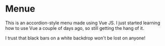 # Menue

This is an accordion-style menu made using Vue JS. I just started learning how
to use Vue a couple of days ago, so still getting the hang of it. 

I trust that black bars on a white backdrop won't be lost on anyone!
